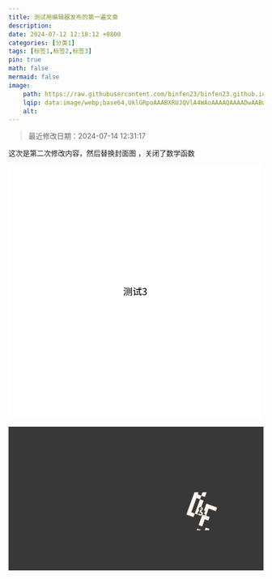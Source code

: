 ```yaml
---
title: 测试用编辑器发布的第一遍文章
description: 
date: 2024-07-12 12:18:12 +0800
categories: [分类1]
tags: [标签1,标签2,标签3]
pin: true
math: false
mermaid: false
image:
    path: https://raw.githubusercontent.com/binfen23/binfen23.github.io/main/assets/img/blog_imgs/2024-06-25/11:00:01-3.png
    lqip: data:image/webp;base64,UklGRpoAAABXRUJQVlA4WAoAAAAQAAAADwAABwAAQUxQSDIAAAARL0AmbZurmr57yyIiqE8oiG0bejIYEQTgqiDA9vqnsUSI6H+oAERp2HZ65qP/VIAWAFZQOCBCAAAA8AEAnQEqEAAIAAVAfCWkAALp8sF8rgRgAP7o9FDvMCkMde9PK7euH5M1m6VWoDXf2FkP3BqV0ZYbO6NA/VFIAAAA
    alt: 
---
```

>最近修改日期：2024-07-14 12:31:17  

这次是第二次修改内容，然后替换封面图  ，关闭了数学函数

![image](https://raw.githubusercontent.com/binfen23/binfen23.github.io/main/assets/img/blog_imgs/2024-06-25/11:23:55-3.png)
  
![image](https://raw.githubusercontent.com/binfen23/binfen23.github.io/main/assets/img/blog_imgs/2024-06-25/11:50:29-%E6%A1%8C%E9%9D%A2%E8%83%8C%E6%99%AF.png)  
